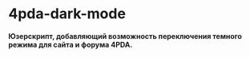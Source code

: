 # 4pda-dark-mode
#### Юзерскрипт, добавляющий возможность переключения темного режима для сайта и форума 4PDA.
